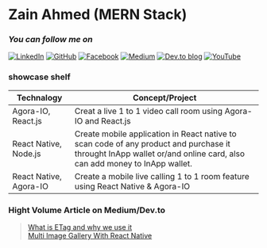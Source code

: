 # Zain Ahmed (MERN Stack)
### _You can follow me on_
[![LinkedIn](https://img.shields.io/badge/linkedin-%230077B5.svg?style=for-the-badge&logo=linkedin&logoColor=white)]() [![GitHub](https://img.shields.io/badge/github-%23121011.svg?style=for-the-badge&logo=github&logoColor=white)]() [![Facebook](https://img.shields.io/badge/Facebook-%231877F2.svg?style=for-the-badge&logo=Facebook&logoColor=white)]() [![Medium](https://img.shields.io/badge/Medium-12100E?style=for-the-badge&logo=medium&logoColor=white)]() [![Dev.to blog](https://img.shields.io/badge/dev.to-0A0A0A?style=for-the-badge&logo=dev.to&logoColor=white)]() [![YouTube](https://img.shields.io/badge/YarCoder-%23FF0000.svg?style=for-the-badge&logo=YouTube&logoColor=white)]()

### showcase shelf
|Technalogy | Concept/Project |
| ------ | ------ |
| Agora-IO, React.js | Creat a live 1 to 1 video call room using Agora-IO and React.js |
| React Native, Node.js |Create mobile application in React native to scan code of any product and purchase it throught InApp wallet or/and online card, also can add money to InApp wallet.  |
| React Native, Agora-IO | Create a mobile live calling 1 to 1 room feature  using React Native & Agora-IO |

### Hight Volume Article on Medium/Dev.to
>  [What is ETag and why we use it](https://nodejs.org/)
\
>  [Multi Image Gallery With React Native](https://zain-ahmed-5360.medium.com/multi-image-gallery-with-react-native-b89bc2f8ed32?source=your_stories_page)
